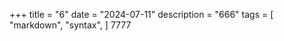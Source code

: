 +++
title = "6"
date = "2024-07-11"
description = "666"
tags = [
    "markdown",
    "syntax",
]
7777